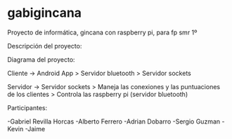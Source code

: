 # gabigincana
Proyecto de informática, gincana con raspberry pi, para fp smr 1º

Descripción del proyecto:


Diagrama del proyecto:

Cliente -> Android App > Servidor bluetooth > Servidor sockets

Servidor -> Servidor sockets > Maneja las conexiones y las puntuaciones de los clientes > Controla las raspberry pi (servidor bluetooth)

Participantes:

-Gabriel Revilla Horcas
-Alberto Ferrero
-Adrian Dobarro
-Sergio Guzman
-Kevin
-Jaime
